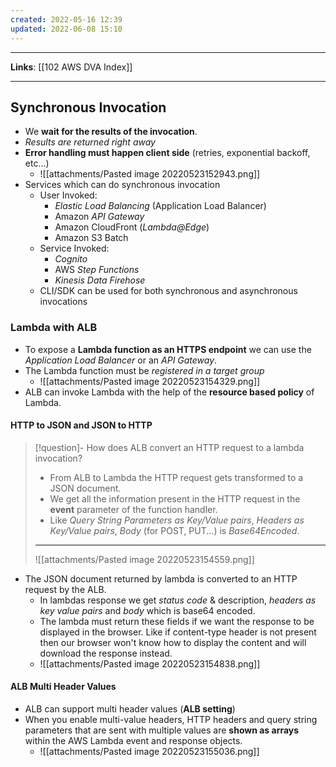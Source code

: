```yaml
---
created: 2022-05-16 12:39
updated: 2022-06-08 15:10
---
```

---
**Links**: [[102 AWS DVA Index]]

---
## Synchronous Invocation
- We **wait for the results of the invocation**.
- *Results are returned right away*
- **Error handling must happen client side** (retries, exponential backoff, etc...)
	- ![[attachments/Pasted image 20220523152943.png]]
- Services which can do synchronous invocation
	- User Invoked:
		- *Elastic Load Balancing* (Application Load Balancer)
		- Amazon *API Gateway*
		- Amazon CloudFront (*Lambda@Edge*)
		- Amazon S3 Batch
	- Service Invoked:
		- *Cognito*
		- AWS *Step Functions*
		- *Kinesis Data Firehose*
	- CLI/SDK can be used for both synchronous and asynchronous invocations

### Lambda with ALB
- To expose a **Lambda function as an HTTPS endpoint** we can use the *Application Load Balancer* or an *API Gateway*.
- The Lambda function must be *registered in a target group*
	- ![[attachments/Pasted image 20220523154329.png]]
- ALB can invoke Lambda with the help of the **resource based policy** of Lambda.

#### HTTP to JSON and JSON to HTTP
> [!question]- How does ALB convert an HTTP request to a lambda invocation?
> - From ALB to Lambda the HTTP request gets transformed to a JSON document.
> - We get all the information present in the HTTP request in the **event** parameter of the function handler. 
> - Like *Query String Parameters as Key/Value pairs*, *Headers as Key/Value pairs*, *Body* (for POST, PUT...) is *Base64Encoded*.
> ---
> ![[attachments/Pasted image 20220523154559.png]]

- The JSON document returned by lambda is converted to an HTTP request by the ALB. 
	- In lambdas response we get *status code* & description, *headers as key value pairs* and *body* which is base64 encoded.
	- The lambda must return these fields if we want the response to be displayed in the browser. Like if content-type header is not present then our browser won't know how to display the content and will download the response instead.
	- ![[attachments/Pasted image 20220523154838.png]]

#### ALB Multi Header Values
- ALB can support multi header values (**ALB setting**)
- When you enable multi-value headers, HTTP headers and query string parameters that are sent with multiple values are **shown as arrays** within the AWS Lambda event and response objects.
	- ![[attachments/Pasted image 20220523155036.png]]
